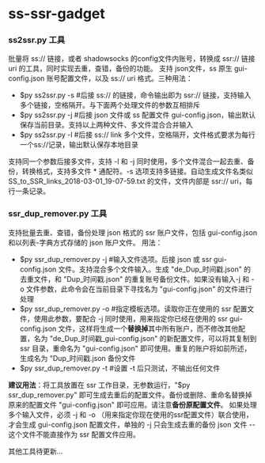 ss-ssr-gadget
=======================
### ss2ssr.py 工具

批量将 ss:// 链接，或者 shadowsocks 的config文件内账号，转换成 ssr:// 链接 uri 的工具，同时实现去重，查错，备份的功能。
支持 json文件，ss 原生 gui-config.json 账号配置文件，以及 ss:// uri 格式。三种用法：

*  $py ss2ssr.py -s #后接 ss:// 的链接，命令输出即为 ssr:// 链接，支持输入多个链接，空格隔开。与下面两个处理文件的参数互相排斥
*  $py ss2ssr.py -j #后接 json 文件或 ss 配置文件 gui-config.json，输出默认保存当前目录。支持以上两种文件、多文件混合合并输入
*  $py ss2ssr.py -l #后接 ss:// link 多个文件，空格隔开，文件格式要求为每行一个ss://记录，输出默认保存本地目录

支持同一个参数后接多文件，支持 -l 和 -j 同时使用，多个文件混合一起去重、备份，转换格式，支持多文件 * 通配符。-s 选项支持多链接。自动生成文件名类似 SS_to_SSR_links_2018-03-01_19-07-59.txt 的文件，文件内部是 ssr:// uri，每行一条记录。

### ssr_dup_remover.py 工具

支持批量去重、查错，备份处理 json 格式的 ssr 账户文件，包括 gui-config.json 和以列表-字典方式存储的 json 账户文件。
用法：

* $py ssr_dup_remover.py -j #输入文件选项。后接 json 或 ssr gui-config.json 文件。支持混合多个文件输入。生成 "de_Dup_时间戳.json" 的去重文件，和 "Dup_时间戳.json" 的重复账号备份文件。如果没有输入-j 和 -o 文件参数，此命令会在当前目录下寻找名为 "gui-config.json" 的文件进行处理
* $py ssr_dup_remover.py -o #指定模板选项。读取你正在使用的 ssr 配置文件，使用此参数，要配合 -j 同时使用，用来指定你已经在使用的 ssr gui-config.json 文件，这样将生成一个**替换掉**其中所有账户，而不修改其他配置，名为 "de_Dup_时间戳_gui-config.json" 的新配置文件，可以将其复制到 ssr 目录，重命名为 "gui-config.json" 即可使用。重复的账户将如前所述，生成名为 "Dup_时间戳.json 备份文件
* $py ssr_dup_remover.py -t #设置 -t 后只测试，不输出任何文件

**建议用法**：将工具放置在 ssr 工作目录，无参数运行，"$py ssr_dup_remover.py" 即可生成去重后的配置文件。备份或删除、重命名替换掉原来的配置文件 "gui-config.json" 即可应用。请注意**备份原配置文件**。
如果处理多个输入文件，必须 -j 和 -o （用来指定你现在使用的ssr配置文件）联合使用，才会生成 gui-config.json 配置文件，单独的 -j 只会生成去重的备份 json 文件 -- 这个文件不能直接作为 ssr 配置文件应用。

其他工具待更新...
